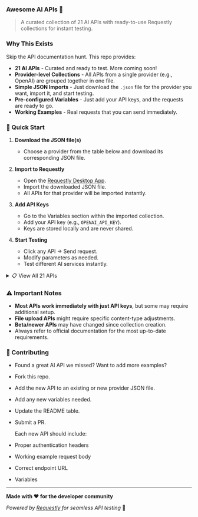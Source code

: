 ### Awesome AI APIs 🤖

> A curated collection of 21 AI APIs with ready-to-use Requestly collections for instant testing.

### Why This Exists

Skip the API documentation hunt. This repo provides:

  - **21 AI APIs** - Curated and ready to test. More coming soon! 
  - **Provider-level Collections** - All APIs from a single provider (e.g., OpenAI) are grouped together in one file.
  - **Simple JSON Imports** - Just download the `.json` file for the provider you want, import it, and start testing.
  - **Pre-configured Variables** - Just add your API keys, and the requests are ready to go.
  - **Working Examples** - Real requests that you can send immediately.

### 🚀 Quick Start

1.  **Download the JSON file(s)**

      - Choose a provider from the table below and download its corresponding JSON file.

2.  **Import to Requestly**

      - Open the [Requestly Desktop App](https://requestly.io/desktop/).
      - Import the downloaded JSON file.
      - All APIs for that provider will be imported instantly.

3.  **Add API Keys**

      - Go to the Variables section within the imported collection.
      - Add your API key (e.g., `OPENAI_API_KEY`).
      - Keys are stored locally and are never shared.

4.  **Start Testing**

      - Click any API → Send request.
      - Modify parameters as needed.
      - Test different AI services instantly.

<details>
<summary>📋 View All 21 APIs</summary>

| Name | Provider | Type | Use Cases | Docs / Website | Requestly JSON |
| :--- | :--- | :--- | :--- | :--- | :--- |
| OpenAI (Chat Completions) | OpenAI | Text/Chat LLM | General-purpose conversation, Q&A, reasoning | [Docs](https://platform.openai.com/docs/api-reference/chat) | [OpenAI.json](https://raw.githubusercontent.com/Ronakkadhi/awesome-ai-apis/refs/heads/main/OpenAI.json) |
| OpenAI Images (DALL·E) | OpenAI | Image Generation | Image Generation | [Docs](https://platform.openai.com/docs/api-reference/images) | [OpenAI.json](https://github.com/Ronakkadhi/awesome-ai-apis/blob/main/OpenAI.json) |
| OpenAI Audio (Speech-to-Text) | OpenAI | Speech-to-Text | Speech (STT / TTS / Voice) | [Docs](https://platform.openai.com/docs/api-reference/audio) | [OpenAI.json](https://github.com/Ronakkadhi/awesome-ai-apis/blob/main/OpenAI.json) |
| OpenAI Audio (Text-to-Speech) | OpenAI | Text-to-Speech | Speech (STT / TTS / Voice) | [Docs](https://platform.openai.com/docs/api-reference/audio) | [OpenAI.json](https://github.com/Ronakkadhi/awesome-ai-apis/blob/main/OpenAI.json) |
| OpenAI (GPT-3.5 family) | OpenAI | Multimodal Chat | Multimodal (Text + Image + More) | [Docs](https://platform.openai.com/docs/models/gpt-4o) | [OpenAI.json](https://github.com/Ronakkadhi/awesome-ai-apis/blob/main/OpenAI.json) |
| OpenAI Image Edits | OpenAI | Image Edit | Image Generation | [Docs](https://platform.openai.com/docs/api-reference/images/createEdit) | [OpenAI.json](https://github.com/Ronakkadhi/awesome-ai-apis/blob/main/OpenAI.json) |
| OpenAI Image Variations | OpenAI | Image Variation | Image Generation | [Docs](https://platform.openai.com/docs/api-reference/images/createVariation) | [OpenAI.json](https://github.com/Ronakkadhi/awesome-ai-apis/blob/main/OpenAI.json) |
| Anthropic (Claude Messages) | Anthropic | Text/Chat LLM | General-purpose conversation, Q&A, reasoning | [Docs](https://docs.anthropic.com/en/api/messages) | [Claude.json](https://github.com/Ronakkadhi/awesome-ai-apis/blob/main/Claude.json) |
| Google Gemini - Text generation | Gemini | Multimodal LLM | General-purpose conversation, Q&A, reasoning | [Docs](https://ai.google.dev/api/rest) | [Gemini.json](https://github.com/Ronakkadhi/awesome-ai-apis/blob/main/Gemini.json) |
| Google Gemini (Vision) | Gemini | Multimodal Chat | Multimodal (Text + Image + More) | [Docs](https://ai.google.dev/gemini-api/docs/vision) | [Gemini.json](https://github.com/Ronakkadhi/awesome-ai-apis/blob/main/Gemini.json) |
| Google Gemini - Speech generation | Gemini | Multimodal LLM | General-purpose conversation, Q&A, reasoning | [Docs](https://ai.google.dev/api/rest) | [Gemini.json](https://github.com/Ronakkadhi/awesome-ai-apis/blob/main/Gemini.json) |
| OpenRouter (Router over many LLMs) | OpenRouter | Text/Chat LLM Router | Aggregator | [Docs](https://openrouter.ai/docs) | [OpenRouter.json](https://github.com/Ronakkadhi/awesome-ai-apis/blob/main/OpenRouter.json) |
| OpenAI GPT oss 120b | OpenRouter | Text Generation | Aggregator | [Docs](https://openrouter.ai/docs) | [OpenRouter.json](https://github.com/Ronakkadhi/awesome-ai-apis/blob/main/OpenRouter.json) |
| OpenAI GPT oss 20b | OpenRouter | Text Generation | Aggregator | [Docs](https://openrouter.ai/docs) | [OpenRouter.json](https://github.com/Ronakkadhi/awesome-ai-apis/blob/main/OpenRouter.json) |
| Groq (OpenAI-compatible) | Groq | Text/Chat LLM | General-purpose conversation, Q&A, reasoning | [Docs](https://console.groq.com/docs/quickstart) | [Groq.json](https://github.com/Ronakkadhi/awesome-ai-apis/blob/main/Groq.json) |
| Meta-llama/Llama-3.1-8B-Instruct | Groq | Text/Chat LLM | General-purpose conversation, Q&A, reasoning | [Docs](https://groq.com/docs/api-reference/models) | [Groq.json](https://github.com/Ronakkadhi/awesome-ai-apis/blob/main/Groq.json) |
| Mistral (Chat Completions) | Mistral | Text/Chat LLM | General-purpose conversation, Q&A, reasoning | [Docs](https://docs.mistral.ai/api/) | *Coming Soon* |
| ElevenLabs V3 | ElevenLabs | Text-to-Speech | Speech (STT / TTS / Voice) | [Docs](https://elevenlabs.io/docs/api-reference) | *Coming Soon* |
| AssemblyAI Summarize | AssemblyAI | Summary from audio | Speech (STT / TTS / Voice) | [Docs](https://www.assemblyai.com/docs/api-reference) | *Coming Soon* |
| AssemblyAI (STT) | AssemblyAI | Speech-to-Text | Speech (STT / TTS / Voice) | [Docs](https://www.assemblyai.com/docs/api-reference) | *Coming Soon* |

</details>


### ⚠️ Important Notes

  - **Most APIs work immediately with just API keys**, but some may require additional setup.
  - **File upload APIs** might require specific content-type adjustments.
  - **Beta/newer APIs** may have changed since collection creation.
  - Always refer to official documentation for the most up-to-date requirements.

### 🤝 Contributing
  
  - Found a great AI API we missed? Want to add more examples?
  - Fork this repo.
  - Add the new API to an existing or new provider JSON file.
  - Add any new variables needed.
  - Update the README table.
  - Submit a PR.

    Each new API should include:
  - Proper authentication headers
  - Working example request body
  - Correct endpoint URL
  - Variables

-----

**Made with ❤️ for the developer community**

*Powered by [Requestly](https://requestly.io) for seamless API testing* 🚀
